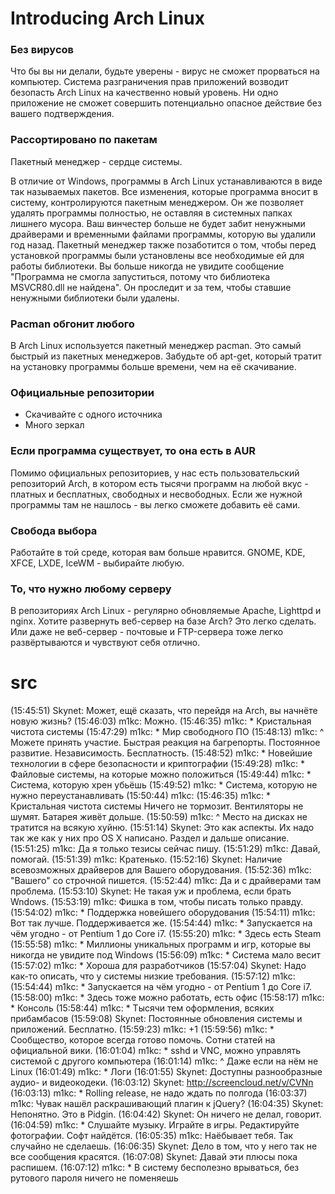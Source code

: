 # Introducing Arch Linux


### Без вирусов

Что бы вы ни делали, будьте уверены - вирус не сможет прорваться на компьютер. Система разграничения прав приложений возводит безопасть Arch Linux на качественно новый уровень. Ни одно приложение не сможет совершить потенциально опасное действие без вашего подтверждения.


### Рассортировано по пакетам

Пакетный менеджер - сердце системы.

В отличие от Windows, программы в Arch Linux устанавливаются в виде так называемых пакетов. Все изменения, которые программа вносит в систему, контролируются пакетным менеджером. Он же позволяет удалять программы полностью, не оставляя в системных папках лишнего мусора. Ваш винчестер больше не будет забит ненужными драйверами и временными файлами программы, которую вы удалили год назад. Пакетный менеджер также позаботится о том, чтобы перед установкой программы были установлены все необходимые ей для работы библиотеки. Вы больше никогда не увидите сообщение "Программа не смогла запуститься, потому что библиотека MSVCR80.dll не найдена". Он проследит и за тем, чтобы ставшие ненужными библиотеки были удалены.


### Pacman обгонит любого

В Arch Linux используется пакетный менеджер pacman. Это самый быстрый из пакетных менеджеров. Забудьте об apt-get, который тратит на установку программы больше времени, чем на её скачивание.


### Официальные репозитории

* Скачивайте с одного источника
* Много зеркал


### Если программа существует, то она есть в AUR

Помимо официальных репозиториев, у нас есть пользовательский репозиторий Arch, в котором есть тысячи программ на любой вкус - платных и бесплатных, свободных и несвободных. Если же нужной программы там не нашлось - вы легко сможете добавить её сами.


### Свобода выбора

Работайте в той среде, которая вам больше нравится. GNOME, KDE, XFCE, LXDE, IceWM - выбирайте любую.


### То, что нужно любому серверу

В репозиториях Arch Linux - регулярно обновляемые Apache, Lighttpd и nginx. Хотите развернуть веб-сервер на базе Arch? Это легко сделать. Или даже не веб-сервер - почтовые и FTP-сервера тоже легко развёртываются и чувствуют себя отлично.

# src

(15:45:51) Skynet: Может, ещё сказать, что перейдя на Arch, вы начнёте новую жизнь? 
(15:46:03) m1kc: Можно.
(15:46:35) m1kc: * Кристальная чистота системы
(15:47:29) m1kc: * Мир свободного ПО
(15:48:13) m1kc: ^ Можете принять участие. Быстрая реакция на багрепорты. Постоянное развитие. Независимость. Бесплатность.
(15:48:52) m1kc: * Новейшие технологии в сфере безопасности и криптографии
(15:49:28) m1kc: * Файловые системы, на которые можно положиться
(15:49:44) m1kc: * Система, которую хрен убьёшь
(15:49:52) m1kc: * Система, которую не нужно переустанавливать
(15:50:44) m1kc: (15:46:35) m1kc: * Кристальная чистота системы
Ничего не тормозит. Вентиляторы не шумят. Батарея живёт дольше.
(15:50:59) m1kc: ^ Место на дисках не тратится на всякую хуйню.
(15:51:14) Skynet: Это как аспекты. Их надо так же как у них про OS X написано. Раздел и дальше описание. 
(15:51:25) m1kc: Да я только тезисы сейчас пишу.
(15:51:29) m1kc: Давай, помогай.
(15:51:39) m1kc: Кратенько.
(15:52:16) Skynet: Наличие всевозможных драйверов для Вашего оборудования.
(15:52:36) m1kc: "Вашего" со строчной пишется.
(15:52:44) m1kc: Да и с драйверами там проблема.
(15:53:10) Skynet: Не такая уж и проблема, если брать Wndows. 
(15:53:19) m1kc: Фишка в том, чтобы писать только правду.
(15:54:02) m1kc: * Поддержка новейшего оборудования
(15:54:11) m1kc: Вот так лучше. Поддерживается же.
(15:54:44) m1kc: * Запускается на чём угодно - от Pentium 1 до Core i7.
(15:55:20) m1kc: * Здесь есть Steam
(15:55:58) m1kc: * Миллионы уникальных программ и игр, которые вы никогда не увидите под Windows
(15:56:09) m1kc: * Система мало весит
(15:57:02) m1kc: * Хороша для разработчиков
(15:57:04) Skynet: Надо как-то описать, что у системы низкие требования. 
(15:57:12) m1kc: (15:54:44) m1kc: * Запускается на чём угодно - от Pentium 1 до Core i7.
(15:58:00) m1kc: * Здесь тоже можно работать, есть офис
(15:58:17) m1kc: * Консоль
(15:58:44) m1kc: * Тысячи тем оформления, всяких прибамбасов
(15:59:08) Skynet: Постоянные обновления системы и приложений. Бесплатно. 
(15:59:23) m1kc: +1
(15:59:56) m1kc: * Сообщество, которое всегда готово помочь. Сотни статей на официальной вики.
(16:01:04) m1kc: * sshd и VNC, можно управлять системой с другого компьютера
(16:01:14) m1kc: ^ Даже если на нём не Linux
(16:01:49) m1kc: * Логи
(16:01:55) Skynet: Доступны разнообразные аудио- и видеокодеки. 
(16:03:12) Skynet: http://screencloud.net/v/CVNn
(16:03:13) m1kc: * Rolling release, не надо ждать по полгода
(16:03:37) m1kc: Чувак нашёл раскрашивающий плагин к jQuery?
(16:04:35) Skynet: Непонятно. Это в Pidgin. 
(16:04:42) Skynet: Он ничего не делал, говорит. 
(16:04:59) m1kc: * Слушайте музыку. Играйте в игры. Редактируйте фотографии. Софт найдётся.
(16:05:35) m1kc: Наёбывает тебя. Так случайно не сделаешь.
(16:06:35) Skynet: Дело в том, что у него так не все сообщения красятся. 
(16:07:08) Skynet: Давай эти плюсы пока распишем. 
(16:07:12) m1kc: * В систему бесполезно врываться, без рутового пароля ничего не поменяешь
